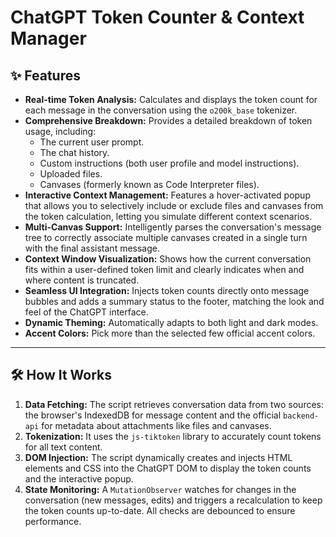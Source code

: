 # ChatGPT Token Counter & Context Manager



## ✨ Features

-   **Real-time Token Analysis:** Calculates and displays the token count for each message in the conversation using the `o200k_base` tokenizer.
-   **Comprehensive Breakdown:** Provides a detailed breakdown of token usage, including:
    -   The current user prompt.
    -   The chat history.
    -   Custom instructions (both user profile and model instructions).
    -   Uploaded files.
    -   Canvases (formerly known as Code Interpreter files).
-   **Interactive Context Management:** Features a hover-activated popup that allows you to selectively include or exclude files and canvases from the token calculation, letting you simulate different context scenarios.
-   **Multi-Canvas Support:** Intelligently parses the conversation's message tree to correctly associate multiple canvases created in a single turn with the final assistant message.
-   **Context Window Visualization:** Shows how the current conversation fits within a user-defined token limit and clearly indicates when and where content is truncated.
-   **Seamless UI Integration:** Injects token counts directly onto message bubbles and adds a summary status to the footer, matching the look and feel of the ChatGPT interface.
-   **Dynamic Theming:** Automatically adapts to both light and dark modes.
-   **Accent Colors:** Pick more than the selected few official accent colors.

---

## 🛠️ How It Works

1.  **Data Fetching:** The script retrieves conversation data from two sources: the browser's IndexedDB for message content and the official `backend-api` for metadata about attachments like files and canvases.
2.  **Tokenization:** It uses the `js-tiktoken` library to accurately count tokens for all text content.
3.  **DOM Injection:** The script dynamically creates and injects HTML elements and CSS into the ChatGPT DOM to display the token counts and the interactive popup.
4.  **State Monitoring:** A `MutationObserver` watches for changes in the conversation (new messages, edits) and triggers a recalculation to keep the token counts up-to-date. All checks are debounced to ensure performance.
